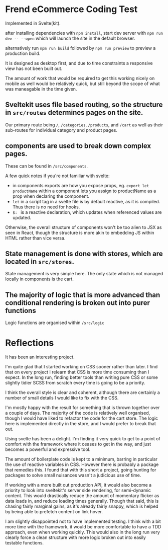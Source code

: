 # Frend eCommerce Coding Test

Implemented in Svelte(kit). 

after installing dependencies with `npm install`, 
start dev server with `npm run dev -- --open` which will launch the site in the default browser.

alternatively run `npm run build` followed by `npm run preview` to preview a production build.

It is designed as desktop first, and due to time constraints a responsive view has not been built out. 

The amount of work that would be required to get this working nicely on mobile as well would be relatively quick, but still beyond the scope of what was maneagable in the time given.

## Sveltekit uses file based routing, so the structure in `src/routes` determines pages on the site.

Our primary route being `/`, `/categories`, `/products`, and `/cart` as well as their sub-routes for individual category and product pages.

## components are used to break down complex pages.

These can be found in `/src/components`.

A few quick notes if you're not familiar with svelte:

- in components exports are how you expose props, eg. 
    `export let productName` within a component lets you assign to productName as a prop when declaring the component.
- `let` in a script tag in a svelte file is by default reactive, as it is compiled. Thus there is no need for hooks.
- `$: ` is a reactive declaration, which updates when referenced values are updated.

Otherwise, the overall structure of components won't be too alien to JSX as seen in React, though the structure is more akin to embedding JS within HTML rather than vice versa.

## State management is done with stores, which are located in `src/stores`.

State management is very simple here. The only state which is not managed locally in components is the cart.

## The majority of logic that is more advanced than conditional rendering is broken out into purer functions

Logic functions are organised within `/src/logic`

# Reflections

It has been an interesting project. 

I'm quite glad that I started working on CSS sooner rather than later.
I find that on every project I relearn that CSS is more time consuming than I expect.
In the long run, finding better tools than writing pure CSS or some slightly tidier SCSS from scratch every time is going to be a priority.

I think the overall style is clear and coherent, although there are certainly a number of small details I would like to fix with the CSS.

I'm mostly happy with the result for something that is thrown together over a couple of days. 
The majority of the code is relatively well organised, though I would have liked to refactor the code for the cart store.
The logic here is implemented directly in the store, and I would prefer to break that out.

Using svelte has been a delight. I'm finding it very quick to get to a point of comfort with the framework where it ceases to get in the way, and just becomes a powerful and expressive tool. 

The amount of boilerplate code is kept to a minimum, barring in particular the use of reactive variables in CSS. However there is probably a package that remedies this.
I found that with this short a project, going hunting for packages to solve small nuisances wasn't a judicious use of time. 

If working with a more built out production API, it would also become a priority to look into sveltekit's server side rendering, for semi-dynamic content. 
This would drastically reduce the amount of momentary flicker as data loads in, and reduce loading times generally. Though that said, this is chasing fairly marginal gains, as it's already fairly snappy, which is helped by being able to prefetch content on link hover. 

I am slightly disappointed not to have implemented testing. I think with a bit more time with the framework, it would be more comfortable to have a TDD approach, even when working quickly. This would also in the long run very clearly force a clean structure with more logic broken out into easily testable functions. 
